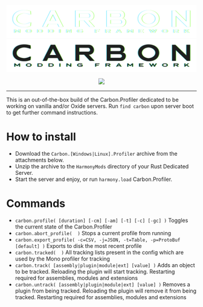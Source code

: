 ![Carbon Light Logo](https://raw.githubusercontent.com/CarbonCommunity/.github/refs/heads/main/profile/press/carbonlogo_w.png#gh-dark-mode-only)
![Carbon Dark Logo](https://raw.githubusercontent.com/CarbonCommunity/.github/refs/heads/main/profile/press/carbonlogo_b.png#gh-light-mode-only)

<p align="center">
  <a href="https://github.com/CarbonCommunity/Carbon/releases/tag/profiler_build"><img src="https://github.com/CarbonCommunity/Carbon/actions/workflows/profiler-build.yml/badge.svg" /></a>
  <hr />
</p>

This is an out-of-the-box build of the Carbon.Profiler dedicated to be working on vanilla and/or Oxide servers.
Run `find carbon` upon server boot to get further command instructions.

# How to install
- Download the `Carbon.[Windows|Linux].Profiler` archive from the attachments below.
- Unzip the archive to the `HarmonyMods` directory of your Rust Dedicated Server.
- Start the server and enjoy, or run `harmony.load` Carbon.Profiler.

# Commands

- `carbon.profile( [duration] [-cm] [-am] [-t] [-c] [-gc] )` Toggles the current state of the Carbon.Profiler
- `carbon.abort_profile(  )` Stops a current profile from running
- `carbon.export_profile( -c=CSV, -j=JSON, -t=Table, -p=ProtoBuf [default] )` Exports to disk the most recent profile
- `carbon.tracked(  )` All tracking lists present in the config which are used by the Mono profiler for tracking
- `carbon.track( [assembly|plugin|module|ext] [value] )` Adds an object to be tracked. Reloading the plugin will start tracking. Restarting required for assemblies, modules and extensions
- `carbon.untrack( [assembly|plugin|module|ext] [value] )` Removes a plugin from being tracked. Reloading the plugin will remove it from being tracked. Restarting required for assemblies, modules and extensions

